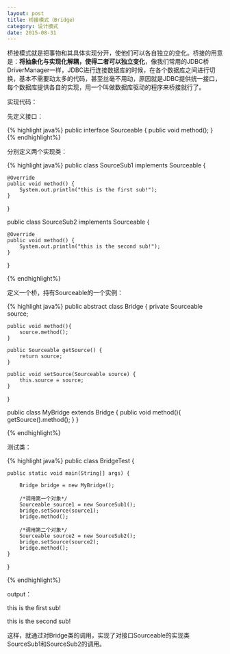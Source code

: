 ```yaml
---
layout: post
title: 桥接模式（Bridge）
category: 设计模式
date: 2015-08-31
---
```


桥接模式就是把事物和其具体实现分开，使他们可以各自独立的变化。桥接的用意是：**将抽象化与实现化解耦，使得二者可以独立变化**，像我们常用的JDBC桥DriverManager一样，JDBC进行连接数据库的时候，在各个数据库之间进行切换，基本不需要动太多的代码，甚至丝毫不用动，原因就是JDBC提供统一接口，每个数据库提供各自的实现，用一个叫做数据库驱动的程序来桥接就行了。

<!-- more -->

实现代码：

先定义接口：

{% highlight java%}
public interface Sourceable {
	public void method();
}
{% endhighlight%}

分别定义两个实现类：

{% highlight java%}
public class SourceSub1 implements Sourceable {

	@Override
	public void method() {
		System.out.println("this is the first sub!");
	}
}

public class SourceSub2 implements Sourceable {

	@Override
	public void method() {
		System.out.println("this is the second sub!");
	}
}

{% endhighlight%}

定义一个桥，持有Sourceable的一个实例：

{% highlight java%}
public abstract class Bridge {
	private Sourceable source;

	public void method(){
		source.method();
	}
	
	public Sourceable getSource() {
		return source;
	}

	public void setSource(Sourceable source) {
		this.source = source;
	}
}

public class MyBridge extends Bridge {
	public void method(){
		getSource().method();
	}
}

{% endhighlight%}

测试类：

{% highlight java%}
public class BridgeTest {
	
	public static void main(String[] args) {
		
		Bridge bridge = new MyBridge();
		
		/*调用第一个对象*/
		Sourceable source1 = new SourceSub1();
		bridge.setSource(source1);
		bridge.method();
		
		/*调用第二个对象*/
		Sourceable source2 = new SourceSub2();
		bridge.setSource(source2);
		bridge.method();
	}
}

{% endhighlight%}

output：

this is the first sub!

this is the second sub!

这样，就通过对Bridge类的调用，实现了对接口Sourceable的实现类SourceSub1和SourceSub2的调用。

